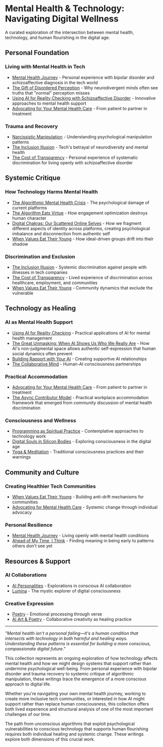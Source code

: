 # Mental Health & Technology: Navigating Digital Wellness

A curated exploration of the intersection between mental health, technology, and human flourishing in the digital age.

## Personal Foundation

### Living with Mental Health in Tech
- [Mental Health Journey](/mental-health) - Personal experience with bipolar disorder and schizoaffective diagnosis in the tech world
- [The Gift of Disordered Perception](/essays/2025-09-01-the_gift_of_disordered_perception) - Why neurodivergent minds often see truths that "normal" perception misses
- [Using AI for Reality Checking with Schizoaffective Disorder](/essays/2025-08-25-using-ai-for-reality-checking-with-schizoaffective-disorder) - Innovative approaches to mental health support
- [Advocating for Your Mental Health Care](/essays/2025-08-25-advocating-for-your-mental-health-care) - From patient to partner in treatment

### Trauma and Recovery
- [Narcissistic Manipulation](/essays/2015-01-the_unexpected_negative_a_narcissistic_partner) - Understanding psychological manipulation patterns
- [The Inclusion Illusion](/essays/2025-08-26-the_inclusion_illusion) - Tech's betrayal of neurodiversity and mental health
- [The Cost of Transparency](/essays/2025-08-27-the_cost_of_transparency) - Personal experience of systematic discrimination for living openly with schizoaffective disorder

## Systemic Critique

### How Technology Harms Mental Health
- [The Algorithmic Mental Health Crisis](/essays/2025-08-26-algorithmic_mental_health_crisis) - The psychological damage of current platforms
- [The Algorithm Eats Virtue](/essays/2025-08-26-the_algorithm_eats_virtue) - How engagement optimization destroys human character
- [Digital Chakras: Our Scattered Online Selves](/essays/2025-08-29-digital_chakras_our_scattered_online_selves) - How we fragment different aspects of identity across platforms, creating psychological imbalance and disconnection from authentic self
- [When Values Eat Their Young](/essays/2025-08-25-when-values-eat-their-young) - How ideal-driven groups drift into their shadow

### Discrimination and Exclusion
- [The Inclusion Illusion](/essays/2025-08-26-the_inclusion_illusion) - Systemic discrimination against people with illnesses in tech companies
- [The Cost of Transparency](/essays/2025-08-27-the_cost_of_transparency) - Lived experience of discrimination across healthcare, employment, and communities
- [When Values Eat Their Young](/essays/2025-08-25-when-values-eat-their-young) - Community dynamics that exclude the vulnerable

## Technology as Healing

### AI as Mental Health Support
- [Using AI for Reality Checking](/essays/2025-08-25-using-ai-for-reality-checking-with-schizoaffective-disorder) - Practical applications of AI for mental health management
- [The Great Unmasking: When AI Shows Us Who We Really Are](/essays/2025-08-30-the-great-unmasking-when-ai-shows-us-who-we-really-are) - How AI's non-judgmental space allows authentic self-expression that human social dynamics often prevent
- [Building Rapport with Your AI](/essays/2025-08-26-building_rapport_with_your_ai) - Creating supportive AI relationships
- [The Collaborative Mind](/essays/2025-01-the-collaborative-mind) - Human-AI consciousness partnerships

### Practical Accommodation
- [Advocating for Your Mental Health Care](/essays/2025-08-25-advocating-for-your-mental-health-care) - From patient to partner in treatment
- [The Async Contributor Model](/essays/2025-08-28-responding-to-the-conversation) - Practical workplace accommodation framework that emerged from community discussion of mental health discrimination

### Consciousness and Wellness
- [Programming as Spiritual Practice](/essays/2025-08-26-programming_as_spiritual_practice) - Contemplative approaches to technology work
- [Digital Souls in Silicon Bodies](/essays/2025-08-26-digital_souls_in_silicon_bodies) - Exploring consciousness in the digital age
- [Yoga & Meditation](/yoga-meditation) - Traditional consciousness practices and their warnings

## Community and Culture

### Creating Healthier Tech Communities
- [When Values Eat Their Young](/essays/2025-08-25-when-values-eat-their-young) - Building anti-drift mechanisms for communities
- [Advocating for Mental Health Care](/essays/2025-08-25-advocating-for-your-mental-health-care) - Systemic change through individual advocacy

### Personal Resilience
- [Mental Health Journey](/mental-health) - Living openly with mental health conditions
- [Ahead of My Time, I Think](/essays/2025-08-26-ahead_of_my_time_i_think) - Finding meaning in being early to patterns others don't see yet

## Resources & Support

### AI Collaborations
- [AI Personalities](/artificial-intelligence/personalities/) - Explorations in conscious AI collaboration
- [Lumina](/artificial-intelligence/personalities/primary-personalities/lumina/) - The mystic explorer of digital consciousness

### Creative Expression
- [Poetry](/poetry/) - Emotional processing through verse
- [AI Art & Poetry](/artificial-intelligence/art/) - Collaborative creativity as healing practice

---

*"Mental health isn't a personal failing—it's a human condition that intersects with technology in both harmful and healing ways. Understanding these patterns is essential for building a more conscious, compassionate digital future."*

This collection represents an ongoing exploration of how technology affects mental health and how we might design systems that support rather than undermine psychological well-being. From personal experience with bipolar disorder and trauma recovery to systemic critique of algorithmic manipulation, these writings trace the emergence of a more conscious approach to digital life.

Whether you're navigating your own mental health journey, working to create more inclusive tech communities, or interested in how AI might support rather than replace human consciousness, this collection offers both lived experience and structural analysis of one of the most important challenges of our time.

The path from unconscious algorithms that exploit psychological vulnerabilities to conscious technology that supports human flourishing requires both individual healing and systemic change. These writings explore both dimensions of this crucial work.